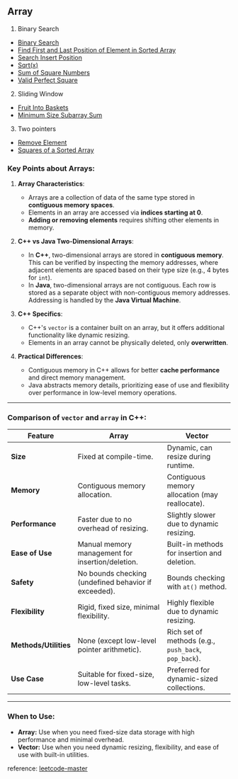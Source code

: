 ## Array
1. Binary Search
- [Binary Search](https://leetcode.com/problems/binary-search/description/)
- [Find First and Last Position of Element in Sorted Array](https://leetcode.com/problems/find-first-and-last-position-of-element-in-sorted-array/description/)
- [Search Insert Position](https://leetcode.com/problems/search-insert-position/description/)
- [Sqrt(x)](https://leetcode.com/problems/sqrtx/description/)
- [Sum of Square Numbers](https://leetcode.com/problems/sum-of-square-numbers/description/)
- [Valid Perfect Square](https://leetcode.com/problems/valid-perfect-square/description/)

2. Sliding Window
- [Fruit Into Baskets](https://leetcode.com/problems/fruit-into-baskets/description/)
- [Minimum Size Subarray Sum](https://leetcode.com/problems/minimum-size-subarray-sum/description/)
  
3. Two pointers
- [Remove Element](https://leetcode.com/problems/remove-element/description/)
- [Squares of a Sorted Array](https://leetcode.com/problems/squares-of-a-sorted-array/description/)






### Key Points about Arrays:

1. **Array Characteristics**:
   - Arrays are a collection of data of the same type stored in **contiguous memory spaces**.
   - Elements in an array are accessed via **indices starting at 0**.
   - **Adding or removing elements** requires shifting other elements in memory.

2. **C++ vs Java Two-Dimensional Arrays**:
   - In **C++**, two-dimensional arrays are stored in **contiguous memory**. This can be verified by inspecting the memory addresses, where adjacent elements are spaced based on their type size (e.g., 4 bytes for `int`).
   - In **Java**, two-dimensional arrays are not contiguous. Each row is stored as a separate object with non-contiguous memory addresses. Addressing is handled by the **Java Virtual Machine**.

3. **C++ Specifics**:
   - C++'s `vector` is a container built on an array, but it offers additional functionality like dynamic resizing.
   - Elements in an array cannot be physically deleted, only **overwritten**.

4. **Practical Differences**:
   - Contiguous memory in C++ allows for better **cache performance** and direct memory management.
   - Java abstracts memory details, prioritizing ease of use and flexibility over performance in low-level memory operations.



---

### Comparison of `vector` and `array` in C++:

| **Feature**          | **Array**                                         | **Vector**                                      |
|-----------------------|--------------------------------------------------|------------------------------------------------|
| **Size**             | Fixed at compile-time.                           | Dynamic, can resize during runtime.            |
| **Memory**           | Contiguous memory allocation.                    | Contiguous memory allocation (may reallocate). |
| **Performance**      | Faster due to no overhead of resizing.           | Slightly slower due to dynamic resizing.       |
| **Ease of Use**      | Manual memory management for insertion/deletion. | Built-in methods for insertion and deletion.   |
| **Safety**           | No bounds checking (undefined behavior if exceeded). | Bounds checking with `at()` method.          |
| **Flexibility**      | Rigid, fixed size, minimal flexibility.          | Highly flexible due to dynamic resizing.       |
| **Methods/Utilities**| None (except low-level pointer arithmetic).      | Rich set of methods (e.g., `push_back`, `pop_back`). |
| **Use Case**         | Suitable for fixed-size, low-level tasks.        | Preferred for dynamic-sized collections.       |

---

### When to Use:
- **Array:** Use when you need fixed-size data storage with high performance and minimal overhead.
- **Vector:** Use when you need dynamic resizing, flexibility, and ease of use with built-in utilities.

reference:
[leetcode-master](https://github.com/youngyangyang04/leetcode-master)

